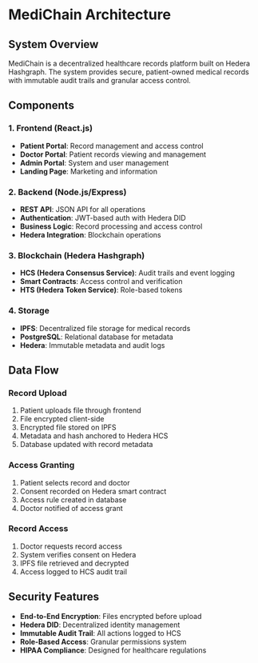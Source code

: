 # MediChain Architecture

## System Overview

MediChain is a decentralized healthcare records platform built on Hedera Hashgraph. The system provides secure, patient-owned medical records with immutable audit trails and granular access control.

## Components

### 1. Frontend (React.js)
- **Patient Portal**: Record management and access control
- **Doctor Portal**: Patient records viewing and management
- **Admin Portal**: System and user management
- **Landing Page**: Marketing and information

### 2. Backend (Node.js/Express)
- **REST API**: JSON API for all operations
- **Authentication**: JWT-based auth with Hedera DID
- **Business Logic**: Record processing and access control
- **Hedera Integration**: Blockchain operations

### 3. Blockchain (Hedera Hashgraph)
- **HCS (Hedera Consensus Service)**: Audit trails and event logging
- **Smart Contracts**: Access control and verification
- **HTS (Hedera Token Service)**: Role-based tokens

### 4. Storage
- **IPFS**: Decentralized file storage for medical records
- **PostgreSQL**: Relational database for metadata
- **Hedera**: Immutable metadata and audit logs

## Data Flow

### Record Upload
1. Patient uploads file through frontend
2. File encrypted client-side
3. Encrypted file stored on IPFS
4. Metadata and hash anchored to Hedera HCS
5. Database updated with record metadata

### Access Granting
1. Patient selects record and doctor
2. Consent recorded on Hedera smart contract
3. Access rule created in database
4. Doctor notified of access grant

### Record Access
1. Doctor requests record access
2. System verifies consent on Hedera
3. IPFS file retrieved and decrypted
4. Access logged to HCS audit trail

## Security Features

- **End-to-End Encryption**: Files encrypted before upload
- **Hedera DID**: Decentralized identity management
- **Immutable Audit Trail**: All actions logged to HCS
- **Role-Based Access**: Granular permissions system
- **HIPAA Compliance**: Designed for healthcare regulations